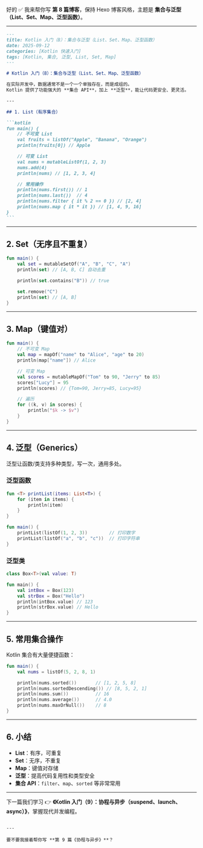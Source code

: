 好的 ✅ 我来帮你写 **第 8 篇博客**，保持 Hexo 博客风格，主题是 **集合与泛型（List、Set、Map、泛型函数）**。

---

````markdown
---
title: Kotlin 入门（8）：集合与泛型（List、Set、Map、泛型函数）
date: 2025-09-12
categories: [Kotlin 快速入门]
tags: [Kotlin, 集合, 泛型, List, Set, Map]
---

# Kotlin 入门（8）：集合与泛型（List、Set、Map、泛型函数）

在实际开发中，数据通常不是一个一个单独存在，而是成组的。  
Kotlin 提供了功能强大的 **集合 API**，加上 **泛型**，能让代码更安全、更灵活。

---

## 1. List（有序集合）

```kotlin
fun main() {
    // 不可变 List
    val fruits = listOf("Apple", "Banana", "Orange")
    println(fruits[0]) // Apple

    // 可变 List
    val nums = mutableListOf(1, 2, 3)
    nums.add(4)
    println(nums) // [1, 2, 3, 4]

    // 常用操作
    println(nums.first()) // 1
    println(nums.last())  // 4
    println(nums.filter { it % 2 == 0 }) // [2, 4]
    println(nums.map { it * it }) // [1, 4, 9, 16]
}
```
````

---

## 2. Set（无序且不重复）

```kotlin
fun main() {
    val set = mutableSetOf("A", "B", "C", "A")
    println(set) // [A, B, C] 自动去重

    println(set.contains("B")) // true

    set.remove("C")
    println(set) // [A, B]
}
```

---

## 3. Map（键值对）

```kotlin
fun main() {
    // 不可变 Map
    val map = mapOf("name" to "Alice", "age" to 20)
    println(map["name"]) // Alice

    // 可变 Map
    val scores = mutableMapOf("Tom" to 90, "Jerry" to 85)
    scores["Lucy"] = 95
    println(scores) // {Tom=90, Jerry=85, Lucy=95}

    // 遍历
    for ((k, v) in scores) {
        println("$k -> $v")
    }
}
```

---

## 4. 泛型（Generics）

泛型让函数/类支持多种类型，写一次，通用多处。

### 泛型函数

```kotlin
fun <T> printList(items: List<T>) {
    for (item in items) {
        println(item)
    }
}

fun main() {
    printList(listOf(1, 2, 3))        // 打印数字
    printList(listOf("a", "b", "c"))  // 打印字符串
}
```

### 泛型类

```kotlin
class Box<T>(val value: T)

fun main() {
    val intBox = Box(123)
    val strBox = Box("Hello")
    println(intBox.value) // 123
    println(strBox.value) // Hello
}
```

---

## 5. 常用集合操作

Kotlin 集合有大量便捷函数：

```kotlin
fun main() {
    val nums = listOf(5, 2, 8, 1)

    println(nums.sorted())       // [1, 2, 5, 8]
    println(nums.sortedDescending()) // [8, 5, 2, 1]
    println(nums.sum())          // 16
    println(nums.average())      // 4.0
    println(nums.maxOrNull())    // 8
}
```

---

## 6. 小结

- **List**：有序，可重复
- **Set**：无序，不重复
- **Map**：键值对存储
- **泛型**：提高代码复用性和类型安全
- **集合 API**：`filter`、`map`、`sorted` 等非常常用

---

下一篇我们学习 👉 **《Kotlin 入门（9）：协程与异步（suspend、launch、async）》**，掌握现代并发编程。

```

---

要不要我接着帮你写 **第 9 篇《协程与异步》**？
```
